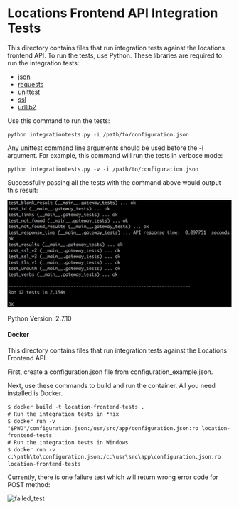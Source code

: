 # Locations Frontend API Integration Tests

This directory contains files that run integration tests against the locations frontend API. To run the tests, use Python. These libraries are required to run the integration tests:

* [json](https://docs.python.org/2/library/json.html)
* [requests](http://docs.python-requests.org/en/master/)
* [unittest](https://docs.python.org/2/library/unittest.html)
* [ssl](https://pypi.python.org/pypi/ssl/)
* [urllib2](https://docs.python.org/2/library/urllib2.html)

Use this command to run the tests:

	python integrationtests.py -i /path/to/configuration.json

Any unittest command line arguments should be used before the -i argument. For example, this command will run the tests in verbose mode:

	python integrationtests.py -v -i /path/to/configuration.json

Successfully passing all the tests with the command above would output this result:

![success_test](images/successful-test.png)

Python Version: 2.7.10

#### Docker

This directory contains files that run integration tests against the Locations Frontend API.

First, create a configuration.json file from configuration_example.json.

Next, use these commands to build and run the container. All you need installed is Docker.

```shell
$ docker build -t location-frontend-tests .
# Run the integration tests in *nix
$ docker run -v "$PWD"/configuration.json:/usr/src/app/configuration.json:ro location-frontend-tests
# Run the integration tests in Windows
$ docker run -v c:\path\to\configuration.json:/c:\usr\src\app\configuration.json:ro location-frontend-tests
```

Currently, there is one failure test which will return wrong error code for POST method:

![failed_test](images/failed_test-test.png)

